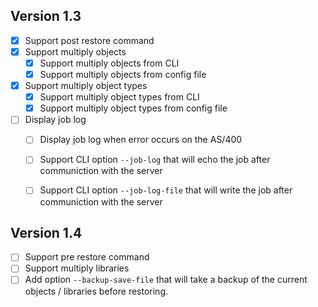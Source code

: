 ## Version 1.3
- [x] Support post restore command
- [x] Support multiply objects
   - [x] Support multiply objects from CLI
   - [x] Support multiply objects from config file
- [x] Support multiply object types
   - [x] Support multiply object types from CLI
   - [x] Support multiply object types from config file
- [ ] Display job log
   - [ ] Display job log when error occurs on the AS/400
   - [ ] Support CLI option `--job-log` that will echo the job after communiction with the server
   - [ ] Support CLI option `--job-log-file` that will write the job after communiction with the server


## Version 1.4
- [ ] Support pre restore command
- [ ] Support multiply libraries
- [ ] Add option `--backup-save-file` that will take a backup of the current objects / libraries before restoring.
